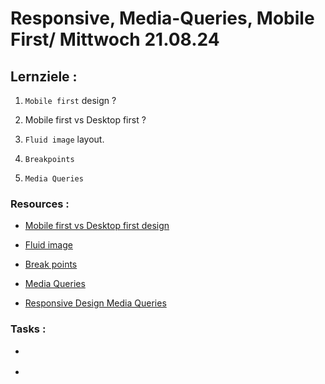 # Responsive, Media-Queries, Mobile First/ Mittwoch 21.08.24

## Lernziele :

1. `Mobile first` design ?

2. Mobile first vs Desktop first ?

3. `Fluid image` layout.

4. `Breakpoints`

5. `Media Queries`

### Resources :

- [Mobile first vs Desktop first design](https://webclan.de/webdesign/mobile-first-design-vs-desktop-first-design/)

- [Fluid image](https://www.w3schools.com/howto/howto_css_image_responsive.asp)

- [Break points](https://www.mediaevent.de/css/breakpoints.html)

- [Media Queries](https://www.w3schools.com/css/css3_mediaqueries.asp)

- [Responsive Design Media Queries](https://www.w3schools.com/css/css_rwd_mediaqueries.asp)

### Tasks :

- []()

- []()
